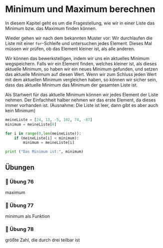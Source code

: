 # Minimum und Maximum berechnen

In diesem Kapitel geht es um die Fragestellung,
wie wir in einer Liste das Minimum bzw. das Maximum finden können.

Wieder gehen wir nach dem bekannten Muster vor:
Wir durchlaufen die Liste mit einer `for`-Schleife und untersuchen jedes Element.
Dieses Mal müssen wir prüfen, ob das Element kleiner ist, als alle anderen.

Wir können das bewerkstelligen, indem wir uns ein aktuelles Minimum wegspeichern.
Falls wir ein Element finden, welches kleiner ist, als dieses aktuelle Minimum,
so haben wir ein neues Minimum gefunden, und setzen das aktuelle Minimum auf
diesen Wert.
Wenn wir zum Schluss jeden Wert mit dem aktuellen Minimum vergleichen haben,
so können wir sicher sein, dass das aktuelle Minimum das Minimum der gesamten Liste ist.

Als Startwert für das aktuelle Minimum können wir jedes Element der Liste nehmen.
Der Einfachheit halber nehmen wir das erste Element, da dieses immer vorhanden ist.
(Ausnahme: Die Liste ist leer, dann gibt es aber auch kein Minimum)

```python
meineListe = [24, 13, -5, 102, 74, -87]
minimum = meineListe[0]

for i in range(0,len(meineListe)):
    if (meineListe[i] < minimum):
        minimum = meineListe[i]

print ("Das Minimum ist:", minimum)
```

## Übungen

### 📝 Übung 76

maximum

### 📝 Übung 77

minimum als Funktion

### 📝 Übung 78

größte Zahl, die durch drei teilbar ist









